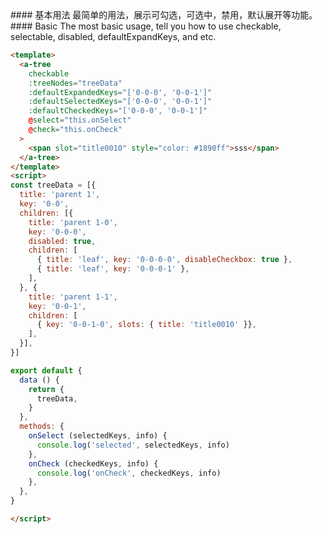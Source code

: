 <cn>
#### 基本用法
最简单的用法，展示可勾选，可选中，禁用，默认展开等功能。
</cn>

<us>
#### Basic
The most basic usage, tell you how to use checkable, selectable, disabled, defaultExpandKeys, and etc.
</us>

```html
<template>
  <a-tree
    checkable
    :treeNodes="treeData"
    :defaultExpandedKeys="['0-0-0', '0-0-1']"
    :defaultSelectedKeys="['0-0-0', '0-0-1']"
    :defaultCheckedKeys="['0-0-0', '0-0-1']"
    @select="this.onSelect"
    @check="this.onCheck"
  >
    <span slot="title0010" style="color: #1890ff">sss</span>
  </a-tree>
</template>
<script>
const treeData = [{
  title: 'parent 1',
  key: '0-0',
  children: [{
    title: 'parent 1-0',
    key: '0-0-0',
    disabled: true,
    children: [
      { title: 'leaf', key: '0-0-0-0', disableCheckbox: true },
      { title: 'leaf', key: '0-0-0-1' },
    ],
  }, {
    title: 'parent 1-1',
    key: '0-0-1',
    children: [
      { key: '0-0-1-0', slots: { title: 'title0010' }},
    ],
  }],
}]

export default {
  data () {
    return {
      treeData,
    }
  },
  methods: {
    onSelect (selectedKeys, info) {
      console.log('selected', selectedKeys, info)
    },
    onCheck (checkedKeys, info) {
      console.log('onCheck', checkedKeys, info)
    },
  },
}

</script>

```
